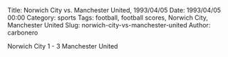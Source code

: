Title: Norwich City vs. Manchester United, 1993/04/05
Date: 1993/04/05 00:00
Category: sports
Tags: football, football scores, Norwich City, Manchester United
Slug: norwich-city-vs-manchester-united
Author: carbonero


Norwich City 1 - 3 Manchester United
